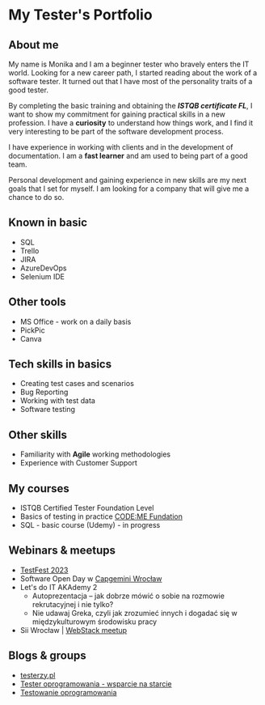 # My Tester's Portfolio
## About me
My name is Monika and I am a beginner tester who bravely enters the IT world. Looking for a new career path, I started reading about the work of a software tester. It turned out that I have most of the personality traits of a good tester.

By completing the basic training and obtaining the ***ISTQB certificate FL***, I want to show my commitment for gaining practical skills in a new profession. I have a **curiosity** to understand how things work, and I find it very interesting to be part of the software development process.

I have experience in working with clients and in the development of documentation. I am a **fast learner** and am used to being part of a good team.

Personal development and gaining experience in new skills are my next goals that I set for myself.  I am looking for a company that will give me a chance to do so.

## Known in basic 
* SQL
* Trello
* JIRA
* AzureDevOps
* Selenium IDE

## Other tools
* MS Office - work on a daily basis
* PickPic
* Canva

## Tech skills in basics
* Creating test cases and scenarios
* Bug Reporting
* Working with test data
* Software testing

## Other skills
* Familiarity with **Agile** working methodologies
* Experience with Customer Support

## My courses
* ISTQB Certified Tester Foundation Level
* Basics of testing in practice [CODE:ME Fundation](https://codeme.pl/)
* SQL - basic course (Udemy) - in progress

## Webinars & meetups
* [TestFest 2023](https://testfest.pl/)
* Software Open Day w [Capgemini Wrocław](https://www.linkedin.com/posts/capgemini_capgeminipl-capgeminipolska-getthefutureyouwant-activity-7028345146916151297-H7UA?utm_source=share&utm_medium=member_desktop)
* Let's do IT AKAdemy 2  
   * Autoprezentacja – jak dobrze mówić o sobie na rozmowie rekrutacyjnej i nie tylko?
   * Nie udawaj Greka, czyli jak zrozumieć innych i dogadać się w międzykulturowym środowisku pracy
* Sii Wrocław | [WebStack meetup](https://sii.pl/wydarzenia/webstack-meetup/#msdynttrid=DLpY8F_tRsblME_tMAskeoEs6nS09WLVaQcdsiuQWyA)

## Blogs & groups
* [testerzy.pl](https://testerzy.pl/)
* [Tester oprogramowania - wsparcie na starcie](https://www.facebook.com/groups/testeroprogramowania)
* [Testowanie oprogramowania](https://www.facebook.com/groups/TestowanieOprogramowania)

